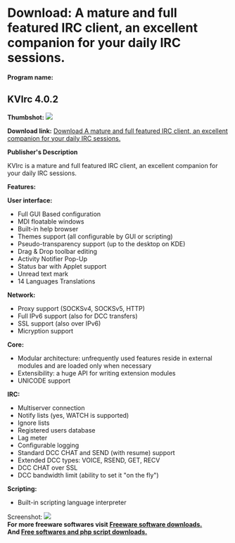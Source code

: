 # Download: A mature and full featured IRC client, an excellent companion for your daily IRC sessions.

**Program name:**

## KVIrc 4.0.2

  
**Thumbshot:** ![](http://www.freewarefiles.com/screenshot/kvirc_md.jpg)   
  
**Download link:** [Download A mature and full featured IRC client, an excellent companion for your daily IRC sessions.](http://freesoftwares.boysofts.com/KVIrc_program_58948.html)  
  


**Publisher's Description**  
  


KVIrc is a mature and full featured IRC client, an excellent companion for your daily IRC sessions. 

**Features:**

**User interface:**

  * Full GUI Based configuration 
  * MDI floatable windows 
  * Built-in help browser 
  * Themes support (all configurable by GUI or scripting) 
  * Pseudo-transparency support (up to the desktop on KDE) 
  * Drag & Drop toolbar editing 
  * Activity Notifier Pop-Up 
  * Status bar with Applet support 
  * Unread text mark 
  * 14 Languages Translations 

**Network:**

  * Proxy support (SOCKSv4, SOCKSv5, HTTP) 
  * Full IPv6 support (also for DCC transfers) 
  * SSL support (also over IPv6) 
  * Micryption support 

**Core:**

  * Modular architecture: unfrequently used features reside in external modules and are loaded only when necessary 
  * Extensibility: a huge API for writing extension modules 
  * UNICODE support 

**IRC:**

  * Multiserver connection 
  * Notify lists (yes, WATCH is supported) 
  * Ignore lists 
  * Registered users database 
  * Lag meter 
  * Configurable logging 
  * Standard DCC CHAT and SEND (with resume) support 
  * Extended DCC types: VOICE, RSEND, GET, RECV 
  * DCC CHAT over SSL 
  * DCC bandwidth limit (ability to set it "on the fly") 

**Scripting:**

  * Built-in scripting language interpreter 

  
  
Screenshot: ![](http://www.freewarefiles.com/screenshot/kvirc.jpg)   
**For more freeware softwares visit [Freeware software downloads.](http://freesoftwares.boysofts.com/)**   
**And [Free softwares and php script downloads.](http://www.boysofts.com/)**
